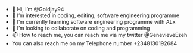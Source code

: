 - 👋 Hi, I’m @Goldjay94
- 👀 I’m interested in coding, editing, software engineering programme
- 🌱 I’m currently learning software engineering programme with ALx
- 💞️ I’m looking to collaborate on coding and programming
- 📫 How to reach me, you can reach me via my twitter @GenevieveEzeh
- You can also reach me on my Telephone number +2348130192684

<!---
Goldjay94/Goldjay94 is a ✨ special ✨ repository because its `README.md` (this file) appears on your GitHub profile.
You can click the Preview link to take a look at your changes.
--->

